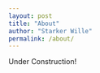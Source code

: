 ```yaml
---
layout: post
title: "About"
author: "Starker Wille"
permalink: /about/
---
```


Under Construction!
